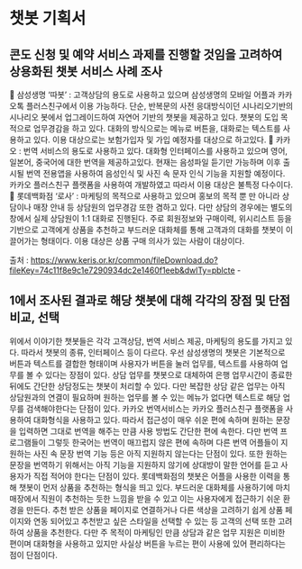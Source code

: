 # 챗봇 기획서
##	콘도 신청 및 예약 서비스 과제를 진행할 것임을 고려하여 상용화된 챗봇 서비스 사례 조사
	삼성생명 ‘따봇’ : 고객상담의 용도로 사용하고 있으며 삼성생명의 모바일 어플과 카카오톡 플러스친구에서 이용 가능하다. 단순, 반복문의 사전 응대방식이던 시나리오기반의 시나리오 봇에서 업그레이드하여 자연어 기반의 챗봇을 제공하고 있다. 챗봇의 도입 목적으로 업무경감을 하고 있다. 대화의 방식으로는 메뉴로 버튼을, 대화로는 텍스트를 사용하고 있다. 이용 대상으로는 보험가입자 및 가입 예정자를 대상으로 하고있다.
	카카오 : 번역 서비스의 용도로 사용하고 있다. 대화형 인터페이스를 사용하고 있으며 영어, 일본어, 중국어에 대한 번역을 제공하고있다. 현재는 음성파일 듣기만 가능하며 이후 출시될 번역 전용앱을 사용하여 음성인식 및 사진 속 문자 인식 기능을 지원할 예정이다. 카카오 플러스친구 플랫폼을 사용하여 개발하였고 따라서 이용 대상은 불특정 다수이다.
	롯데백화점 ‘로사’ : 마케팅의 목적으로 사용하고 있으며 홍보의 목적 뿐 만 아니라 상담이나 매장 안내 등 상담원의 업무경감 또한 겸하고 있다. 다만 상담의 경우에는 별도의 창에서 실제 상담원이 1:1 대화로 진행된다. 주로 회원정보와 구매이력, 위시리스트 등을 기반으로 고객에게 상품을 추천하고 부드러운 대화체를 통해 고객과의 대화를 챗봇이 이끌어가는 형태이다. 이용 대상은 상품 구매 의사가 있는 사람이 대상이다.

출처 :
https://www.keris.or.kr/common/fileDownload.do?fileKey=74c11f8e9c1e7290934dc2e1460f1eeb&dwlTy=pblcte -

##	1에서 조사된 결과로 해당 챗봇에 대해 각각의 장점 및 단점 비교, 선택
위에서 이야기한 챗봇들은 각각 고객상담, 번역 서비스 제공, 마케팅의 용도를 가지고 있다. 따라서 챗봇의 종류, 인터페이스 등이 다르다. 
우선 삼성생명의 챗봇은 기본적으로 버튼과 텍스트를 결합한 형태이며 사용자가 버튼을 눌러 업무를, 텍스트를 사용하여 업무를 볼 수 있다는 장점이 있다. 상담 업무를 챗봇으로 대체하여 은행 업무시간이 종료한 뒤에도 간단한 상담정도는 챗봇이 처리할 수 있다. 다만 복잡한 상담 같은 업무는 아직 상담원과의 연결이 필요하며 원하는 업무를 볼 수 있는 메뉴가 없다면 텍스트로 해당 업무를 검색해야한다는 단점이 있다.
 카카오 번역서비스는 카카오 플러스친구 플랫폼을 사용하여 대화형식을 사용하고 있다. 따라서 접근성이 매우 쉬운 편에 속하며 원하는 문장을 입력하면 그대로 번역을 해주는 만큼 사용 방법도 간단한 편에 속한다. 다만 번역 프로그램들이 그렇듯 한국어는 번역이 매끄럽지 않은 편에 속하며 다른 번역 어플들이 지원하는 사진 속 문장 번역 기능 등은 아직 지원하지 않는다는 단점이 있다. 또한 원하는 문장을 번역하기 위해서는 아직 기능을 지원하지 않기에 상대방이 말한 언어를 듣고 사용자가 직접 적어야 한다는 단점이 있다.
롯데백화점의 챗봇은 어플을 사용한 이력을 통해 챗봇이 먼저 상품을 추천하는 형식을 띄고 있다. 부드러운 대화체를 사용하기에 마치 매장에서 직원이 추천하는 듯한 느낌을 받을 수 있고 이는 사용자에게 접근하기 쉬운 환경을 만든다. 추천 받은 상품을 페이지로 연결하거나 다른 색상을 고려하기 쉽게 상품 페이지와 연동 되어있고 추천받고 싶은 스타일을 선택할 수 있는 등 고객의 선택 또한 고려하여 상품을 추천한다. 다만 주 목적이 마케팅인 만큼 상담과 같은 업무 지원은 미비한 편이며 대화형을 사용하고 있지만 사실상 버튼을 누르는 편이 사용에 있어 편리하다는 점이 단점이다.
